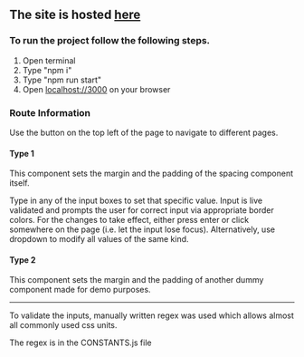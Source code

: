 ## The site is hosted [here](https://beepassignment.netlify.app)



### To run the project follow the following steps. 

1. Open terminal
2. Type "npm i"
3. Type "npm run start"
4. Open [localhost://3000](http://localhost:3000/) on your browser


### Route Information
Use the button on the top left of the page to navigate to different pages.

#### Type 1
This component sets the margin and the padding of the spacing component itself.

Type in any of the input boxes to set that specific value. Input is live validated and prompts the user for correct input via appropriate border colors. 
For the changes to take effect, either press enter or click somewhere on the page (i.e. let the input lose focus).
Alternatively, use dropdown to modify all values of the same kind. 
#### Type 2
This component sets the margin and the padding of another dummy component made for demo purposes.

--------------------------

To validate the inputs, manually written regex was used which allows almost all commonly used css units. 

The regex is in the CONSTANTS.js file





